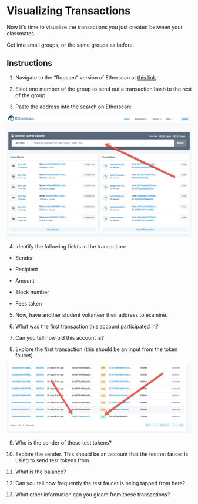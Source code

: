 # Visualizing Transactions

Now it's time to visualize the transactions you just created between your classmates.

Get into small groups, or the same groups as before.

## Instructions

1. Navigate to the "Ropsten" version of Etherscan at [this link](https://ropsten.etherscan.io).

2. Elect one member of the group to send out a transaction hash to the rest of the group.

3. Paste the address into the search on Etherscan:

![etherscan](../../Images/etherscan.png)

4. Identify the following fields in the transaction:

  * Sender

  * Recipient

  * Amount

  * Block number

  * Fees taken

5. Now, have another student volunteer their address to examine.

6. What was the first transaction this account participated in?

7. Can you tell how old this account is?

8. Explore the first transaction (this should be an input from the token faucet).

![first transaction](../../Images/first.png)

9.  Who is the sender of these test tokens?

10. Explore the sender. This should be an account that the testnet faucet is using to send test tokens from.

11. What is the balance?

12. Can you tell how frequently the test faucet is being tapped from here?

13. What other information can you gleam from these transactions?
